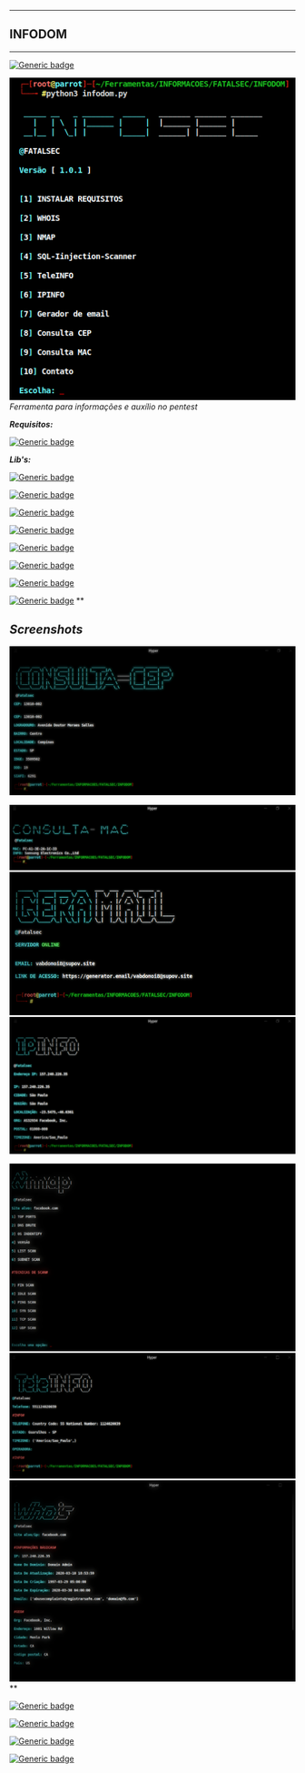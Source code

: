 ***

## INFODOM

***
[![Generic badge](https://forthebadge.com/images/badges/made-with-python.svg)](https://shields.io/)

![INFODOM](https://raw.githubusercontent.com/FatalS3C/Infodom/main/infodom.png)
*Ferramenta para informações e auxílio no pentest*


***Requisitos:***

[![Generic badge](https://img.shields.io/badge/Linguagem-PYTHON3-skyblue.svg)](https://www.python.org/downloads/)

***Lib's:***

[![Generic badge](https://img.shields.io/badge/PROGRESS-1.5-green.svg)](https://pypi.org/project/progress/)

[![Generic badge](https://img.shields.io/badge/python3nmap-1.5.0-green.svg)](https://pypi.org/project/python3-nmap/)

[![Generic badge](https://img.shields.io/badge/pythonwhois-0.7.3-green.svg)](https://pypi.org/project/python-whois/)

[![Generic badge](https://img.shields.io/badge/beautifulsoup4-4.9.3-green.svg)](https://pypi.org/project/beautifulsoup4/)

[![Generic badge](https://img.shields.io/badge/requests-2.25.1-green.svg)](https://pypi.org/project/requests/)

[![Generic badge](https://img.shields.io/badge/phonenumbers-8.12.26-green.svg)](https://pypi.org/project/phonenumbers/)

[![Generic badge](https://img.shields.io/badge/geocoder-1.38.1-green.svg)](https://pypi.org/project/geocoder/)

[![Generic badge](https://img.shields.io/badge/ipinfo-4.2.0-green.svg)](https://pypi.org/project/ipinfo/)
**

## *Screenshots*

![Consltacep](https://raw.githubusercontent.com/FatalS3C/Infodom/main/Fotos/consultacep.png)

![Consulta mac](https://raw.githubusercontent.com/FatalS3C/Infodom/main/Fotos/consultamac.png)
![Gera Email](https://raw.githubusercontent.com/FatalS3C/Infodom/main/Fotos/geraemail.png)
![Ip-info](https://raw.githubusercontent.com/FatalS3C/Infodom/main/Fotos/ipinfo.png)

![Nmap](https://raw.githubusercontent.com/FatalS3C/Infodom/main/Fotos/nmap.png)
![Teleinfo](https://raw.githubusercontent.com/FatalS3C/Infodom/main/Fotos/teleinfo.png)
![Whois](https://raw.githubusercontent.com/FatalS3C/Infodom/main/Fotos/whois.png)
**

[![Generic badge](https://img.shields.io/badge/CONTATO-EMAIL-blue.svg)](https://malito:rootfatalsec@protonmail.ch)


[![Generic badge](https://img.shields.io/badge/CONTATO-TELEGRAM-blue.svg)](https://t.me/fatalsec)


[![Generic badge](https://img.shields.io/badge/CONTATO-INSTAGRAM-blue.svg)](https://www.instagram.com/fatalsec/)


[![Generic badge](https://img.shields.io/badge/CONTATO-TWITTER-blue.svg)](https://twitter.com/F4t4lsec)

